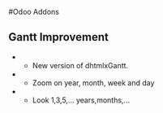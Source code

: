 #Odoo Addons

## Gantt Improvement
* - New version of dhtmlxGantt.
* - Zoom on year, month, week and day
* - Look 1,3,5,... years,months,...


